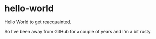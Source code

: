 # hello-world
Hello World to get reacquainted.

So I've been away from GitHub for a couple of years and I'm a bit rusty.  
